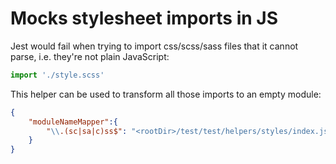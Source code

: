 # Mocks stylesheet imports in JS

Jest would fail when trying to import css/scss/sass files that it cannot parse,
i.e. they're not plain JavaScript:

```js
import './style.scss'
```

This helper can be used to transform all those imports to an empty module:

```json
{
	"moduleNameMapper":{
		"\\.(sc|sa|c)ss$": "<rootDir>/test/test/helpers/styles/index.js"
	}
}
```
